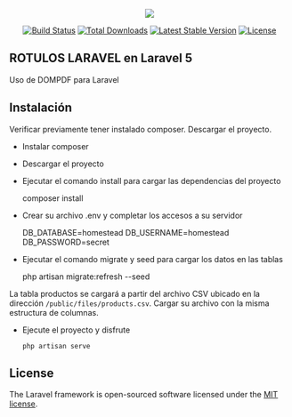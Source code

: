 <p align="center"><img src="https://laravel.com/assets/img/components/logo-laravel.svg"></p>

<p align="center">
<a href="https://travis-ci.org/laravel/framework"><img src="https://travis-ci.org/laravel/framework.svg" alt="Build Status"></a>
<a href="https://packagist.org/packages/laravel/framework"><img src="https://poser.pugx.org/laravel/framework/d/total.svg" alt="Total Downloads"></a>
<a href="https://packagist.org/packages/laravel/framework"><img src="https://poser.pugx.org/laravel/framework/v/stable.svg" alt="Latest Stable Version"></a>
<a href="https://packagist.org/packages/laravel/framework"><img src="https://poser.pugx.org/laravel/framework/license.svg" alt="License"></a>
</p>

## ROTULOS LARAVEL en Laravel 5

Uso de DOMPDF para Laravel

## Instalación

Verificar previamente tener instalado composer. Descargar el proyecto.

- Instalar composer
- Descargar el proyecto
- Ejecutar el comando install para cargar las dependencias del proyecto

	composer install

- Crear su archivo .env y completar los accesos a su servidor

	DB_DATABASE=homestead
	DB_USERNAME=homestead
	DB_PASSWORD=secret

- Ejecutar el comando migrate y seed para cargar los datos en las tablas

	php artisan migrate:refresh --seed

La tabla productos se cargará a partir del archivo CSV ubicado en la dirección `/public/files/products.csv`. Cargar su archivo con la misma estructura de columnas.

- Ejecute el proyecto y disfrute

	```
	php artisan serve
	```

## License

The Laravel framework is open-sourced software licensed under the [MIT license](https://opensource.org/licenses/MIT).
